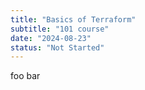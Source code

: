 ```yaml
---
title: "Basics of Terraform"
subtitle: "101 course"
date: "2024-08-23"
status: "Not Started"
---
```


foo bar
